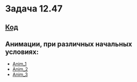 # Задача 12.47

## [Код](https://github.com/ShmakovVladimir/analytical-mechanics/blob/main/12_47/12_47.ipynb)

## Анимации, при различных начальных условиях:
- [Anim_1](https://github.com/ShmakovVladimir/analytical-mechanics/blob/main/12_47/animation_1.mp4)
- [Anim_2](https://github.com/ShmakovVladimir/analytical-mechanics/blob/main/12_47/animation_2.mp4)
- [Anim_3](https://github.com/ShmakovVladimir/analytical-mechanics/blob/main/12_47/animation_3.mp4)
